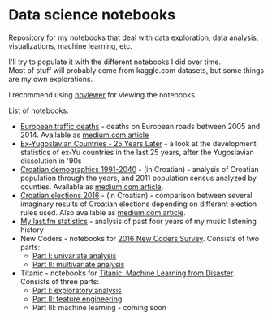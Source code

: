 # Data science notebooks

Repository for my notebooks that deal with data exploration, data analysis, visualizations, machine learning, etc.

I'll try to populate it with the different notebooks I did over time.  
Most of stuff will probably come from kaggle.com datasets, but some things are my own explorations.

I recommend using [nbviewer](https://nbviewer.jupyter.org/) for viewing the notebooks.

List of notebooks:
* [European traffic deaths](https://nbviewer.jupyter.org/github/narimiran/data-notebooks/blob/master/eu-traffic.ipynb) - deaths on European roads between 2005 and 2014. Available as [medium.com article](https://medium.com/@narimiran/european-traffic-deaths-b2328aff270)
* [Ex-Yugoslavian Countries - 25 Years Later](https://nbviewer.jupyter.org/github/narimiran/data-notebooks/blob/master/ex-yu.ipynb) - a look at the development statistics of ex-Yu countries in the last 25 years, after the Yugoslavian dissolution in '90s
* [Croatian demographics 1991-2040](https://nbviewer.jupyter.org/github/narimiran/data-notebooks/blob/master/croatia-demographics.ipynb) - (in Croatian) - analysis of Croatian population through the years, and 2011 population census analyzed by counties. Available as [medium.com article](https://medium.com/@narimiran/hrvatsko-stanovnistvo-jucer-danas-sutra-591629462fd8).
* [Croatian elections 2016](https://nbviewer.jupyter.org/github/narimiran/data-notebooks/blob/master/hr-izbori-2016.ipynb) - (in Croatian) - comparison between several imaginary results of Croatian elections depending on different election rules used. Also available as [medium.com article](https://medium.com/@narimiran/parlamentarni-izbori-2016-or-how-i-learned-to-stop-worrying-and-love-dhondt-f676d807486b).
* [My last.fm statistics](https://nbviewer.jupyter.org/github/narimiran/data-notebooks/blob/master/lastfm.ipynb) - analysis of past four years of my music listening history
* New Coders - notebooks for [2016 New Coders Survey](https://www.kaggle.com/freecodecamp/2016-new-coder-survey-). Consists of two parts: 
    * [Part I: univariate analysis](http://nbviewer.jupyter.org/github/narimiran/data-notebooks/blob/master/new_coders-part1.ipynb)
    * [Part II: multivariate analysis](http://nbviewer.jupyter.org/github/narimiran/data-notebooks/blob/master/new_coders-part2.ipynb)
* Titanic - notebooks for [Titanic: Machine Learning from Disaster](https://www.kaggle.com/c/titanic). Consists of three parts:
    * [Part I: exploratory analysis](http://nbviewer.jupyter.org/github/narimiran/data-notebooks/blob/master/titanic-part1.ipynb)
    * [Part II: feature engineering](http://nbviewer.jupyter.org/github/narimiran/data-notebooks/blob/master/titanic-part2.ipynb)
    * Part III: machine learning - coming soon